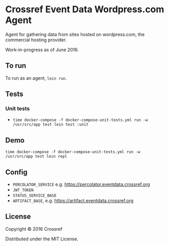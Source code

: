 # Crossref Event Data Wordpress.com Agent

Agent for gathering data from sites hosted on wordpress.com, the commercial hosting provider.

Work-in-progress as of June 2016.

## To run

To run as an agent, `lein run`. 

## Tests

### Unit tests

 - `time docker-compose -f docker-compose-unit-tests.yml run -w /usr/src/app test lein test :unit`

## Demo

    time docker-compose -f docker-compose-unit-tests.yml run -w /usr/src/app test lein repl

## Config

 - `PERCOLATOR_SERVICE` e.g. https://percolator.eventdata.crossref.org
 - `JWT_TOKEN`
 - `STATUS_SERVICE_BASE`
 - `ARTIFACT_BASE`, e.g. https://artifact.eventdata.crossref.org

## License

Copyright © 2016 Crossref

Distributed under the MIT License.
